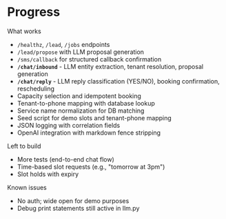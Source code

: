 # Progress

What works

- `/healthz`, `/lead`, `/jobs` endpoints
- `/lead/propose` with LLM proposal generation
- `/sms/callback` for structured callback confirmation
- **`/chat/inbound`** - LLM entity extraction, tenant resolution, proposal generation
- **`/chat/reply`** - LLM reply classification (YES/NO), booking confirmation, rescheduling
- Capacity selection and idempotent booking
- Tenant-to-phone mapping with database lookup
- Service name normalization for DB matching
- Seed script for demo slots and tenant-phone mapping
- JSON logging with correlation fields
- OpenAI integration with markdown fence stripping

Left to build

- More tests (end-to-end chat flow)
- Time-based slot requests (e.g., "tomorrow at 3pm")
- Slot holds with expiry

Known issues

- No auth; wide open for demo purposes
- Debug print statements still active in llm.py
